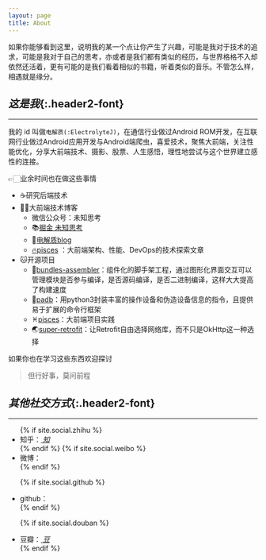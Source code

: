 ```yaml
---
layout: page
title: About
---
```


如果你能够看到这里，说明我的某一个点让你产生了兴趣，可能是我对于技术的追求，可能是我对于自己的思考，亦或者是我们都有类似的经历，与世界格格不入却依然还活着，更有可能的是我们看着相似的书籍，听着类似的音乐。不管怎么样，相遇就是缘分。

## _这是我_{:.header2-font}

---

我的 id 叫做`电解质(:ElectrolyteJ)`，在通信行业做过Android ROM开发，在互联网行业做过Android应用开发与Android端爬虫，喜爱技术，聚焦大前端，关注性能优化，分享大前端技术、摄影、股票、人生感悟，理性地尝试与这个世界建立感性的连接。

👉🏻业余时间也在做这些事情
- ☕️研究后端技术
- 🤖大前端技术博客
  - 微信公众号：未知思考
  - 📚[掘金 未知思考](https://juejin.cn/user/641770520320232/posts)
  - 📒[电解质blog](https://electrolyteJ.github.io/)
  - [🔥pisces](https://big-frontend.github.io/pisces/) ：大前端架构、性能、DevOps的技术探索文章
- 🐱开源项目
  - 🚀[bundles-assembler](https://github.com/electrolyteJ/bundles-assembler)：组件化的脚手架工程，通过图形化界面交互可以管理模块是否参与编译，是否源码编译，是否二进制编译，这样大大提高了构建速度
  - 👻[padb](https://github.com/electrolyteJ/padb)：用python3封装丰富的操作设备和伪造设备信息的指令，且提供易于扩展的命令行框架
  - ♓[pisces](https://github.com/big-frontend/pisces)：大前端项目实践
  - 🌏[super-retrofit](https://github.com/electrolyteJ/super-retrofit)：让Retrofit自由选择网络库，而不只是OkHttp这一种选择

如果你也在学习这些东西欢迎探讨

> 但行好事，莫问前程

## _其他社交方式_{:.header2-font}

---
<ul>
{% if site.social.zhihu %}

  <li>
    知乎：<a title="{{ site.social.zhihu }} zhihu" href="https://www.zhihu.com/people/{{ site.social.zhihu }} " target="_blank">
      <!-- <span class="fa-stack fa-lg"> -->
      <!-- <i class="fa   fa-inverse  fa-2x">知</i> -->
      <i class="fa   fa-stop-circle  fa-2x">知</i>
      <!-- <i class="fa fa-check-circle fa-2x"></i> -->
      <!-- <i class="fa fa-stack-1x fa-circle-o"></i> -->
      <!-- </span> -->
    </a>
  </li>
{% endif %} 
{% if site.social.weibo %}
  <li>
    微博：
    <a title="{{ site.social.weibo }} weibo" href="http://weibo.com/{{ site.social.weibo }} " target="_blank">
      <i class="fa fa-weibo fa-2x"></i>
    </a>
  </li>
{% endif %}
<!-- {% if site.social.bilibili %}
  <li>
    做视频的地方：<a title="{{ site.social.bilibili }} bilibili" href="https://space.bilibili.com/{{ site.social.bilibili }} " target="_blank">
      <i class="fa   fa-stop-circle  fa-2x">bilibili</i>
    </a>
  </li>
{% endif %} -->

{% if site.social.github %}
<li>
github： <a title="{{ site.social.github }} on Github" href="https://github.com/{{ site.social.github }}" target="_blank"><i class="fa fa-github fa-2x"></i></a>
</li>
{% endif %}

{% if site.social.douban %}

  <li>
    豆瓣：<a title="{{ site.social.douban }} douban" href="https://www.douban.com/people/{{ site.social.douban }} " target="_blank">
      <!-- <span class="fa-stack fa-lg"> -->
        <!-- <i class="fa   fa-inverse  fa-2x">知</i> -->
        <i class="fa   fa-stop-circle  fa-2x">豆</i>
        <!-- <i class="fa fa-check-circle fa-2x"></i> -->
        <!-- <i class="fa fa-stack-1x fa-circle-o"></i> -->
      <!-- </span> -->
    </a>
  </li>
{% endif %}
</ul>
